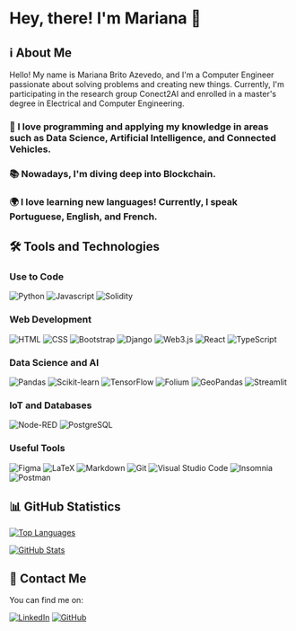 <!-- # 👋 Hello, I'm Mariana

## A little about me

<p align="center" ><img src="profile-github.png"/></p>

<hr>

## Languages and Tools

<p align="left"><img src="html.png" width="40" height="40" style="margin: 0px 2px;"/> <img src="css-3.png" width="40" height="40" style="margin: 0px 2px;"/><img src="python (1).png" width="40" height="40" style="margin: 0px 2px;"/><img src="c.png" width="40" height="40" style="margin: 0px 2px;"/><img src="bootstrap.png" width="40" height="40" style="margin: 0px 2px;"/><img src="java.png" width="40" height="40" style="margin: 0px 2px;"/><img src="django-logo-positive.png" height="40" style="margin: 0px 2px;"/></p>

## Get in touch -->

# Hey, there! I'm Mariana 👋

## ℹ️ About Me 

Hello! My name is Mariana Brito Azevedo, and I'm a Computer Engineer passionate about solving problems and creating new things. Currently, I'm participating in the research group Conect2AI and enrolled in a master's degree in Electrical and Computer Engineering. 

### 🌟 I love programming and applying my knowledge in areas such as Data Science, Artificial Intelligence, and Connected Vehicles.
### 📚 Nowadays, I'm diving deep into Blockchain.
### 🌍 I love learning new languages! Currently, I speak Portuguese, English, and French.

## 🛠️ Tools and Technologies 

### Use to Code

![Python](https://img.shields.io/badge/Python-3776AB?style=for-the-badge&labelColor=black&logo=python&logoColor=3776AB)
![Javascript](https://img.shields.io/badge/Javascript-F0DB4F?style=for-the-badge&labelColor=black&logo=javascript&logoColor=F0DB4F)
![Solidity](https://img.shields.io/badge/Solidity-363636?style=for-the-badge&labelColor=black&logo=solidity&logoColor=363636)

### Web Development

![HTML](https://img.shields.io/badge/HTML-E34F26?style=for-the-badge&labelColor=black&logo=html5&logoColor=E34F26)
![CSS](https://img.shields.io/badge/CSS-1572B6?style=for-the-badge&labelColor=black&logo=css3&logoColor=1572B6)
![Bootstrap](https://img.shields.io/badge/Bootstrap-563D7C?style=for-the-badge&labelColor=black&logo=bootstrap&logoColor=563D7C)
![Django](https://img.shields.io/badge/Django-092E20?style=for-the-badge&labelColor=black&logo=django&logoColor=092E20)
![Web3.js](https://img.shields.io/badge/Web3.js-000000?style=for-the-badge&labelColor=black&logo=web3.js&logoColor=FFFFFF)
![React](https://img.shields.io/badge/React-61DAFB?style=for-the-badge&labelColor=black&logo=react&logoColor=61DAFB)
![TypeScript](https://img.shields.io/badge/TypeScript-3178C6?style=for-the-badge&labelColor=black&logo=typescript&logoColor=3178C6)

### Data Science and AI

![Pandas](https://img.shields.io/badge/Pandas-150458?style=for-the-badge&labelColor=black&logo=pandas&logoColor=150458)
![Scikit-learn](https://img.shields.io/badge/Scikit--learn-F7931E?style=for-the-badge&labelColor=black&logo=scikit-learn&logoColor=F7931E)
![TensorFlow](https://img.shields.io/badge/TensorFlow-FF6F00?style=for-the-badge&labelColor=black&logo=tensorflow&logoColor=FF6F00)
![Folium](https://img.shields.io/badge/Folium-77B829?style=for-the-badge&labelColor=black&logo=folium&logoColor=77B829)
![GeoPandas](https://img.shields.io/badge/GeoPandas-06205D?style=for-the-badge&labelColor=black&logo=geopandas&logoColor=06205D)
![Streamlit](https://img.shields.io/badge/Streamlit-FF4F4F?style=for-the-badge&labelColor=black&logo=streamlit&logoColor=FF4F4F)

### IoT and Databases

![Node-RED](https://img.shields.io/badge/Node--RED-8F0000?style=for-the-badge&labelColor=black&logo=nodered&logoColor=8F0000)
![PostgreSQL](https://img.shields.io/badge/PostgreSQL-336791?style=for-the-badge&labelColor=black&logo=postgresql&logoColor=336791)

### Useful Tools

![Figma](https://img.shields.io/badge/Figma-F24E1E?style=for-the-badge&labelColor=black&logo=figma&logoColor=F24E1E)
![LaTeX](https://img.shields.io/badge/LaTeX-008080?style=for-the-badge&labelColor=black&logo=latex&logoColor=008080)
![Markdown](https://img.shields.io/badge/Markdown-000000?style=for-the-badge&labelColor=black&logo=markdown&logoColor=FFFFFF)
![Git](https://img.shields.io/badge/Git-F05032?style=for-the-badge&labelColor=black&logo=git&logoColor=F05032)
![Visual Studio Code](https://img.shields.io/badge/Visual%20Studio%20Code-007ACC?style=for-the-badge&labelColor=black&logo=visualstudiocode&logoColor=007ACC)
![Insomnia](https://img.shields.io/badge/Insomnia-5849BE?style=for-the-badge&labelColor=black&logo=insomnia&logoColor=5849BE)
![Postman](https://img.shields.io/badge/Postman-FF6C37?style=for-the-badge&labelColor=black&logo=postman&logoColor=FF6C37)


## 📊 GitHub Statistics 

[![Top Languages](https://github-readme-stats.vercel.app/api/top-langs/?username=marianabritoazevedo&layout=compact)](https://github.com/marianabritoazevedo/github-readme-stats)

[![GitHub Stats](https://github-readme-stats.vercel.app/api?username=marianabritoazevedo&show_icons=true&theme=radical)](https://github.com/marianabritoazevedo/github-readme-stats)

## 📧 Contact Me 

You can find me on:

[![LinkedIn](https://img.shields.io/badge/LinkedIn-0077B5?style=for-the-badge&labelColor=black&logo=linkedin&logoColor=0077B5)](https://www.linkedin.com/in/marianabritoazevedo)
[![GitHub](https://img.shields.io/badge/GitHub-181717?style=for-the-badge&labelColor=black&logo=github&logoColor=white)](https://github.com/marianabritoazevedo)
